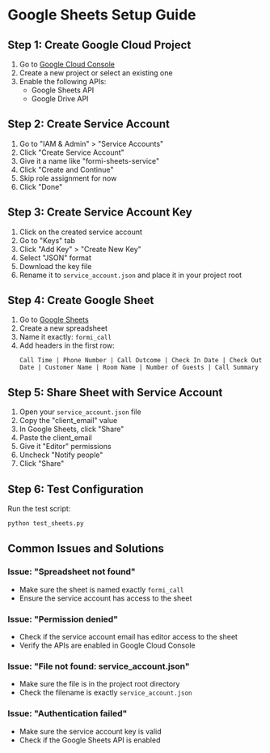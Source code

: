 # Google Sheets Setup Guide

## Step 1: Create Google Cloud Project

1. Go to [Google Cloud Console](https://console.cloud.google.com/)
2. Create a new project or select an existing one
3. Enable the following APIs:
   - Google Sheets API
   - Google Drive API

## Step 2: Create Service Account

1. Go to "IAM & Admin" > "Service Accounts"
2. Click "Create Service Account"
3. Give it a name like "formi-sheets-service"
4. Click "Create and Continue"
5. Skip role assignment for now
6. Click "Done"

## Step 3: Create Service Account Key

1. Click on the created service account
2. Go to "Keys" tab
3. Click "Add Key" > "Create New Key"
4. Select "JSON" format
5. Download the key file
6. Rename it to `service_account.json` and place it in your project root

## Step 4: Create Google Sheet

1. Go to [Google Sheets](https://sheets.google.com)
2. Create a new spreadsheet
3. Name it exactly: `formi_call`
4. Add headers in the first row:
   ```
   Call Time | Phone Number | Call Outcome | Check In Date | Check Out Date | Customer Name | Room Name | Number of Guests | Call Summary
   ```

## Step 5: Share Sheet with Service Account

1. Open your `service_account.json` file
2. Copy the "client_email" value
3. In Google Sheets, click "Share"
4. Paste the client_email
5. Give it "Editor" permissions
6. Uncheck "Notify people"
7. Click "Share"

## Step 6: Test Configuration

Run the test script:

```bash
python test_sheets.py
```

## Common Issues and Solutions

### Issue: "Spreadsheet not found"

- Make sure the sheet is named exactly `formi_call`
- Ensure the service account has access to the sheet

### Issue: "Permission denied"

- Check if the service account email has editor access to the sheet
- Verify the APIs are enabled in Google Cloud Console

### Issue: "File not found: service_account.json"

- Make sure the file is in the project root directory
- Check the filename is exactly `service_account.json`

### Issue: "Authentication failed"

- Make sure the service account key is valid
- Check if the Google Sheets API is enabled
